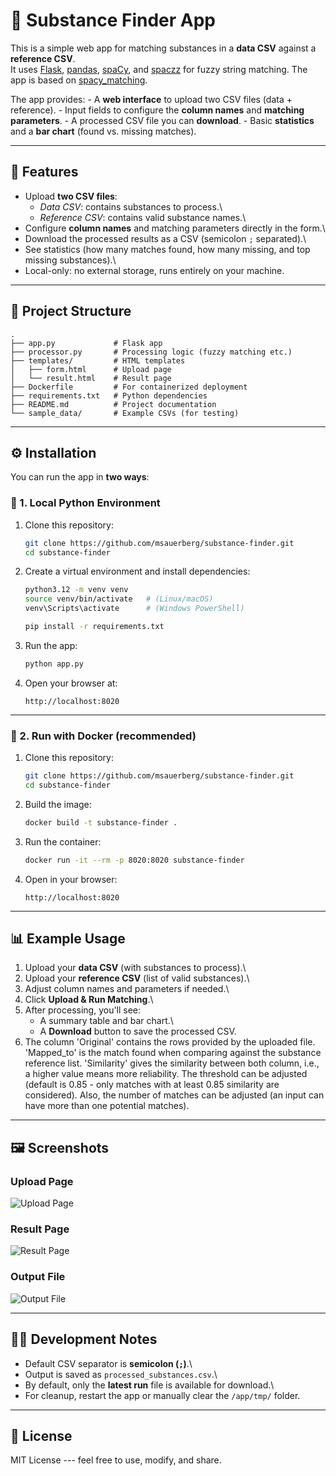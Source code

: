 # 🧪 Substance Finder App

This is a simple web app for matching substances in a **data CSV**
against a **reference CSV**.\
It uses [Flask](https://flask.palletsprojects.com/),
[pandas](https://pandas.pydata.org/), [spaCy](https://spacy.io/), and
[spaczz](https://github.com/gandersen101/spaczz) for fuzzy string
matching. The app is based on [spacy_matching](https://github.com/msauerberg/spacy_matching).

The app provides: - A **web interface** to upload two CSV files (data +
reference). - Input fields to configure the **column names** and
**matching parameters**. - A processed CSV file you can **download**. -
Basic **statistics** and a **bar chart** (found vs. missing matches).

------------------------------------------------------------------------

## 🚀 Features

-   Upload **two CSV files**:
    -   *Data CSV*: contains substances to process.\
    -   *Reference CSV*: contains valid substance names.\
-   Configure **column names** and matching parameters directly in the
    form.\
-   Download the processed results as a CSV (semicolon `;` separated).\
-   See statistics (how many matches found, how many missing, and top
    missing substances).\
-   Local-only: no external storage, runs entirely on your machine.

------------------------------------------------------------------------

## 📂 Project Structure

    .
    ├── app.py             # Flask app
    ├── processor.py       # Processing logic (fuzzy matching etc.)
    ├── templates/         # HTML templates
    │   ├── form.html      # Upload page
    │   └── result.html    # Result page
    ├── Dockerfile         # For containerized deployment
    ├── requirements.txt   # Python dependencies
    ├── README.md          # Project documentation
    └── sample_data/       # Example CSVs (for testing)

------------------------------------------------------------------------

## ⚙️ Installation

You can run the app in **two ways**:

### 🔹 1. Local Python Environment

1.  Clone this repository:

    ``` bash
    git clone https://github.com/msauerberg/substance-finder.git
    cd substance-finder
    ```

2.  Create a virtual environment and install dependencies:

    ``` bash
    python3.12 -m venv venv
    source venv/bin/activate   # (Linux/macOS)
    venv\Scripts\activate      # (Windows PowerShell)

    pip install -r requirements.txt
    ```

3.  Run the app:

    ``` bash
    python app.py
    ```

4.  Open your browser at:

        http://localhost:8020

------------------------------------------------------------------------

### 🔹 2. Run with Docker (recommended)

1.  Clone this repository:

    ``` bash
    git clone https://github.com/msauerberg/substance-finder.git
    cd substance-finder
    ```

2.  Build the image:

    ``` bash
    docker build -t substance-finder .
    ```

3.  Run the container:

    ``` bash
    docker run -it --rm -p 8020:8020 substance-finder
    ```

4.  Open in your browser:

        http://localhost:8020

------------------------------------------------------------------------

## 📊 Example Usage

1.  Upload your **data CSV** (with substances to process).\
2.  Upload your **reference CSV** (list of valid substances).\
3.  Adjust column names and parameters if needed.\
4.  Click **Upload & Run Matching**.\
5.  After processing, you'll see:
    -   A summary table and bar chart.\
    -   A **Download** button to save the processed CSV.
6. The column 'Original' contains the rows provided by the uploaded file. 'Mapped_to' is the match found when comparing against the substance reference list. 'Similarity' gives the similarity between both column, i.e., a higher value means more reliability. The threshold can be adjusted (default is 0.85 - only matches with at least 0.85 similarity are considered). Also, the number of matches can be adjusted (an input can have more than one potential matches).

------------------------------------------------------------------------

## 🖼️ Screenshots

### Upload Page

![Upload Page](docs/screenshots/upload_page.png)

### Result Page

![Result Page](docs/screenshots/result_page.png)

### Output File

![Output File](docs/screenshots/output_data.png)

------------------------------------------------------------------------

## 🧑‍💻 Development Notes

-   Default CSV separator is **semicolon (`;`)**.\
-   Output is saved as `processed_substances.csv`.\
-   By default, only the **latest run** file is available for download.\
-   For cleanup, restart the app or manually clear the `/app/tmp/`
    folder.

------------------------------------------------------------------------

## 📝 License

MIT License --- feel free to use, modify, and share.
